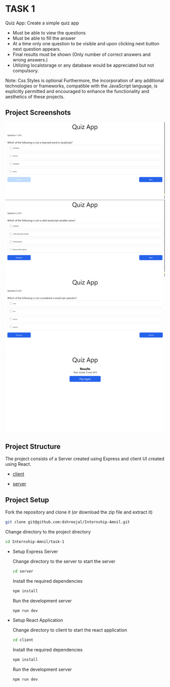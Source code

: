 # TASK 1

Quiz App: Create a simple quiz app

- Must be able to view the questions
- Must be able to fill the answer
- At a time only one question to be visible and upon clicking next button next question appears.
- Final results must be shown (Only number of correct answers and wrong answers.)
- Utilizing localstorage or any database would be appreciated but not compulsory.

Note: Css Styles is optional Furthermore, the incorporation of any additional technologies or frameworks, compatible with the JavaScript language, is explicitly permitted and encouraged to enhance the functionality and aesthetics of these projects.

## Project Screenshots

![Screen Shot 1](./assets/images/quiz-1.png)
![Screen Shot 2](./assets/images/quiz-2.png)
![Screen Shot 3](./assets/images/quiz-3.png)
![Screen Shot 4](./assets/images/quiz-4.png)

## Project Structure

The project consists of a Server created using Express and client UI created using React.

- [client](https://github.com/dshreejal/Internship-Amnil/tree/main/task-1/client)

- [server](https://github.com/dshreejal/Internship-Amnil/tree/main/task-1/server)

## Project Setup

Fork the repository and clone it (or download the zip file and extract it)

```bash
git clone git@github.com:dshreejal/Internship-Amnil.git
```

Change directory to the project directory

```bash
cd Internship-Amnil/task-1
```

- Setup Express Server

  Change directory to the server to start the server

  ```bash
  cd server
  ```

  Install the required dependencies

  ```bash
  npm install
  ```

  Run the development server

  ```bash
  npm run dev
  ```

- Setup React Application

  Change directory to client to start the react application

  ```bash
  cd client
  ```

  Install the required dependencies

  ```bash
  npm install
  ```

  Run the development server

  ```bash
  npm run dev
  ```
